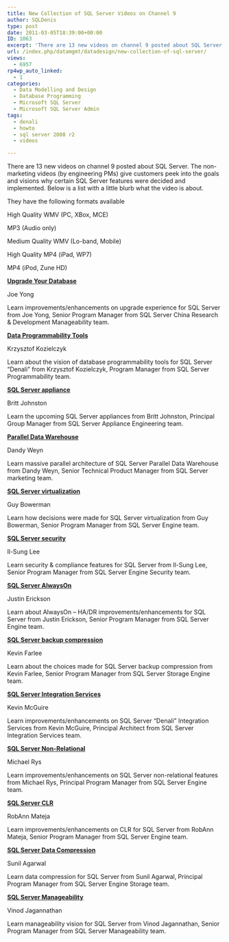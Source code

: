 ```yaml
---
title: New Collection of SQL Server Videos on Channel 9
author: SQLDenis
type: post
date: 2011-03-05T18:39:00+00:00
ID: 1063
excerpt: 'There are 13 new videos on channel 9 posted about SQL Server.  The non-marketing videos (by engineering PMs) give customers peek into the goals and visions why certain SQL Server features were decided and implemented. Below is a list with a little blurb&hellip;'
url: /index.php/datamgmt/datadesign/new-collection-of-sql-server/
views:
  - 6957
rp4wp_auto_linked:
  - 1
categories:
  - Data Modelling and Design
  - Database Programming
  - Microsoft SQL Server
  - Microsoft SQL Server Admin
tags:
  - denali
  - howto
  - sql server 2008 r2
  - videos

---
```

There are 13 new videos on channel 9 posted about SQL Server. The non-marketing videos (by engineering PMs) give customers peek into the goals and visions why certain SQL Server features were decided and implemented. Below is a list with a little blurb what the video is about.

They have the following formats available

High Quality WMV (PC, XBox, MCE)
  
MP3 (Audio only)
  
Medium Quality WMV (Lo-band, Mobile)
  
High Quality MP4 (iPad, WP7)
  
MP4 (iPod, Zune HD)

**[Upgrade Your Database][1]**
  
Joe Yong
  
Learn improvements/enhancements on upgrade experience for SQL Server from Joe Yong, Senior Program Manager from SQL Server China Research & Development Manageability team.

**[Data Programmability Tools][2]** 
  
Krzysztof Kozielczyk
  
Learn about the vision of database programmability tools for SQL Server &#8220;Denali&#8221; from Krzysztof Kozielczyk, Program Manager from SQL Server Programmability team.

**[SQL Server appliance][3]**
  
Britt Johnston
  
Learn the upcoming SQL Server appliances from Britt Johnston, Principal Group Manager from SQL Server Appliance Engineering team.

**[Parallel Data Warehouse][4]**
  
Dandy Weyn
  
Learn massive parallel architecture of SQL Server Parallel Data Warehouse from Dandy Weyn, Senior Technical Product Manager from SQL Server marketing team.

**[SQL Server virtualization][5]**
  
Guy Bowerman
  
Learn how decisions were made for SQL Server virtualization from Guy Bowerman, Senior Program Manager from SQL Server Engine team.

**[SQL Server security][6]**
  
Il-Sung Lee
  
Learn security & compliance features for SQL Server from Il-Sung Lee, Senior Program Manager from SQL Server Engine Security team.

**[SQL Server AlwaysOn][7]**
  
Justin Erickson
  
Learn about AlwaysOn &#8211; HA/DR improvements/enhancements for SQL Server from Justin Erickson, Senior Program Manager from SQL Server Engine team.

**[SQL Server backup compression][8]**
  
Kevin Farlee
  
Learn about the choices made for SQL Server backup compression from Kevin Farlee, Senior Program Manager from SQL Server Storage Engine team.

**[SQL Server Integration Services][9]**
  
Kevin McGuire
  
Learn improvements/enhancements on SQL Server &#8220;Denali&#8221; Integration Services from Kevin McGuire, Principal Architect from SQL Server Integration Services team.

**[SQL Server Non-Relational][10]**
  
Michael Rys
  
Learn improvements/enhancements on SQL Server non-relational features from Michael Rys, Principal Program Manager from SQL Server Engine team.

**[SQL Server CLR][11]**
  
RobAnn Mateja
  
Learn improvements/enhancements on CLR for SQL Server from RobAnn Mateja, Senior Program Manager from SQL Server Engine team.

**[SQL Server Data Compression][12]**
  
Sunil Agarwal
  
Learn data compression for SQL Server from Sunil Agarwal, Principal Program Manager from SQL Server Engine Storage team.

**[SQL Server Manageability][13]**
  
Vinod Jagannathan
  
Learn manageability vision for SQL Server from Vinod Jagannathan, Senior Program Manager from SQL Server Manageability team.

 [1]: http://channel9.msdn.com/posts/Upgrade-Your-Database
 [2]: http://channel9.msdn.com/posts/SQL-Server-Data-Programmability-Tools
 [3]: http://channel9.msdn.com/posts/SQL-Server-Appliance
 [4]: http://channel9.msdn.com/posts/Parallel-Data-Warehouse
 [5]: http://channel9.msdn.com/posts/SQL-Server-Virtualization
 [6]: http://channel9.msdn.com/posts/SQL-Server-Security
 [7]: http://channel9.msdn.com/posts/SQL-Server-AlwaysOn
 [8]: http://channel9.msdn.com/posts/SQL-Server-Backup-Compression
 [9]: http://channel9.msdn.com/posts/SQL-Server-Integration-Services
 [10]: http://channel9.msdn.com/posts/SQL-Server-Non-Relational
 [11]: http://channel9.msdn.com/posts/SQL-Server-CLR
 [12]: http://channel9.msdn.com/posts/SQL-Server-Data-Compression
 [13]: http://channel9.msdn.com/posts/SQL-Server-Manageability